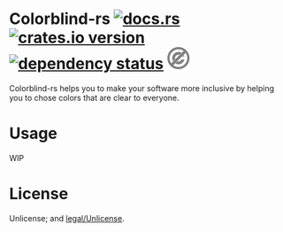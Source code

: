 # Colorblind-rs [![docs.rs][5]][6] [![crates.io version][1]][2] [![dependency status][3]][4] ![Unlicense][pb-logo]
Colorblind-rs helps you to make your software more inclusive 
by helping you to chose colors that are clear to everyone.

# Usage
WIP


# License
Unlicense; and [legal/Unlicense](legal/Unlicense).


[1]: https://img.shields.io/crates/v/colorblind.svg?style=flat-square
[2]: https://crates.io/crates/colorblind
[3]: https://deps.rs/repo/github/simonsan/colorblind-rs/status.svg
[4]: https://deps.rs/repo/github/simonsan/colorblind-rs
[5]: https://docs.rs/colorblind/badge.svg
[6]: https://docs.rs/colorblind/latest/
[pb-logo]: legal/unlicense.png
